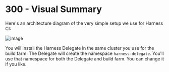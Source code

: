 # 300 - Visual Summary

Here's an architecture diagram of the very simple setup we use for Harness CI:

![image](https://user-images.githubusercontent.com/1499433/178939913-9e24f817-f345-49cc-bffb-0b11e40f937e.png)

You will install the Harness Delegate in the same cluster you use for the build farm. The Delegate will create the namespace ```harness-delegate```. You'll use that namespace for both the Delegate and build farm. You can change it if you like.
